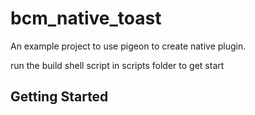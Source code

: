 # bcm_native_toast

An example project to use pigeon to create native plugin.

run the build shell script in scripts folder to get start

## Getting Started

